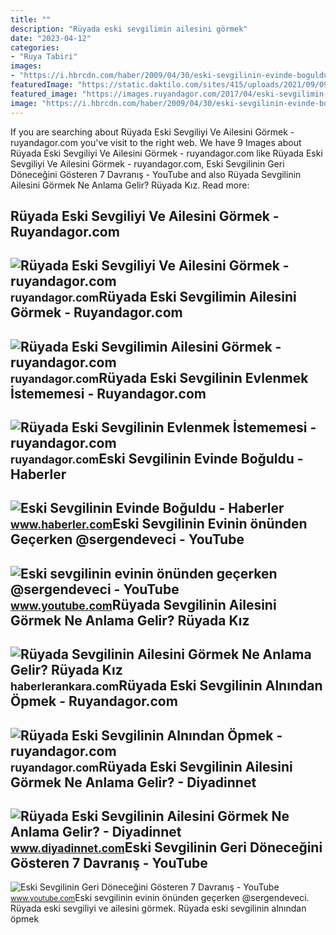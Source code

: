 ```yaml
---
title: ""
description: "Rüyada eski sevgilimin ailesini görmek"
date: "2023-04-12"
categories:
- "Ruya Tabiri"
images:
- "https://i.hbrcdn.com/haber/2009/04/30/eski-sevgilinin-evinde-boguldu_amp.jpg"
featuredImage: "https://static.daktilo.com/sites/415/uploads/2021/09/09/large/eski-sevgilinin-ailesini-gormek-1600-1631168868.jpg"
featured_image: "https://images.ruyandagor.com/2017/04/eski-sevgilimin-ailesini-gormek-2013.jpg"
image: "https://i.hbrcdn.com/haber/2009/04/30/eski-sevgilinin-evinde-boguldu_amp.jpg"
---
```


If you are searching about Rüyada Eski Sevgiliyi Ve Ailesini Görmek - ruyandagor.com you've visit to the right web. We have 9 Images about Rüyada Eski Sevgiliyi Ve Ailesini Görmek - ruyandagor.com like Rüyada Eski Sevgiliyi Ve Ailesini Görmek - ruyandagor.com, Eski Sevgilinin Geri Döneceğini Gösteren 7 Davranış - YouTube and also Rüyada Sevgilinin Ailesini Görmek Ne Anlama Gelir? Rüyada Kız. Read more:

Rüyada Eski Sevgiliyi Ve Ailesini Görmek - Ruyandagor.com
---------------------------------------------------------

 ![Rüyada Eski Sevgiliyi Ve Ailesini Görmek - ruyandagor.com](https://images.ruyandagor.com/2017/04/eski-sevgiliyi-ve-ailesini-gormek-1710.jpg) <small>ruyandagor.com</small>Rüyada Eski Sevgilimin Ailesini Görmek - Ruyandagor.com
-------------------------------------------------------

 ![Rüyada Eski Sevgilimin Ailesini Görmek - ruyandagor.com](https://images.ruyandagor.com/2017/04/eski-sevgilimin-ailesini-gormek-2013.jpg) <small>ruyandagor.com</small>Rüyada Eski Sevgilinin Evlenmek İstememesi - Ruyandagor.com
-----------------------------------------------------------

 ![Rüyada Eski Sevgilinin Evlenmek İstememesi - ruyandagor.com](https://images.ruyandagor.com/2017/05/eski-sevgilinin-evlenmek-istememesi-1646.jpg) <small>ruyandagor.com</small>Eski Sevgilinin Evinde Boğuldu - Haberler
-----------------------------------------

 ![Eski Sevgilinin Evinde Boğuldu - Haberler](https://i.hbrcdn.com/haber/2009/04/30/eski-sevgilinin-evinde-boguldu_amp.jpg) <small>www.haberler.com</small>Eski Sevgilinin Evinin önünden Geçerken @sergendeveci - YouTube
---------------------------------------------------------------

 ![Eski sevgilinin evinin önünden geçerken @sergendeveci - YouTube](https://i.ytimg.com/vi/Lr3PR2hovOY/hq2.jpg?sqp=-oaymwEoCOADEOgC8quKqQMcGADwAQH4Ac4FgAKACooCDAgAEAEYZSBlKGUwDw==&rs=AOn4CLDrirVadvkp7WRbazgVzA1-ykOM_g) <small>www.youtube.com</small>Rüyada Sevgilinin Ailesini Görmek Ne Anlama Gelir? Rüyada Kız
-------------------------------------------------------------

 ![Rüyada Sevgilinin Ailesini Görmek Ne Anlama Gelir? Rüyada Kız](https://static.daktilo.com/sites/415/uploads/2021/09/09/large/eski-sevgilinin-ailesini-gormek-1600-1631168868.jpg) <small>haberlerankara.com</small>Rüyada Eski Sevgilinin Alnından Öpmek - Ruyandagor.com
------------------------------------------------------

 ![Rüyada Eski Sevgilinin Alnından Öpmek - ruyandagor.com](https://images.ruyandagor.com/2017/04/birini-alnindan-opmek-2146.jpg) <small>ruyandagor.com</small>Rüyada Eski Sevgilinin Ailesini Görmek Ne Anlama Gelir? - Diyadinnet
--------------------------------------------------------------------

 ![Rüyada Eski Sevgilinin Ailesini Görmek Ne Anlama Gelir? - Diyadinnet](https://www.diyadinnet.com/d/ruya/ruyada-eski-sevgilinin-ailesini-gormek-ne-anlama-gelir-160.jpg) <small>www.diyadinnet.com</small>Eski Sevgilinin Geri Döneceğini Gösteren 7 Davranış - YouTube
-------------------------------------------------------------

 ![Eski Sevgilinin Geri Döneceğini Gösteren 7 Davranış - YouTube](https://i.ytimg.com/vi/PujUaGmwvWU/maxresdefault.jpg) <small>www.youtube.com</small>Eski sevgilinin evinin önünden geçerken @sergendeveci. Rüyada eski sevgiliyi ve ailesini görmek. Rüyada eski sevgilinin alnından öpmek

